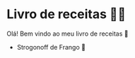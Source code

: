 # Livro de receitas :man_cook:

Olá! Bem vindo ao meu livro de receitas :wave:

* Strogonoff de Frango :chicken: